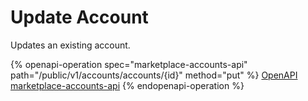 # Update Account

Updates an existing account.

{% openapi-operation spec="marketplace-accounts-api" path="/public/v1/accounts/accounts/{id}" method="put" %}
[OpenAPI marketplace-accounts-api](https://api.platform.softwareone.com/public/v1/accounts/openapi.json)
{% endopenapi-operation %}
